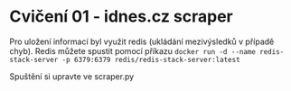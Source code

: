 # Cvičení 01 - idnes.cz scraper

Pro uložení informací byl využit redis (ukládání mezivýsledků v případě chyb). Redis můžete spustit pomocí příkazu
`docker run -d --name redis-stack-server -p 6379:6379 redis/redis-stack-server:latest`

Spuštění si upravte ve scraper.py





